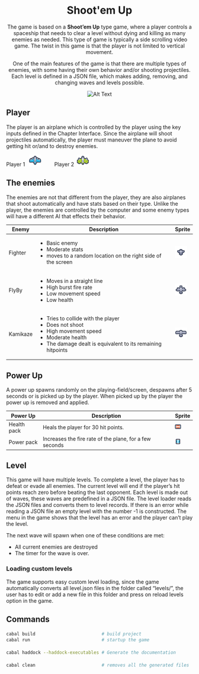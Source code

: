 <!-- markdownlint-configure-file {
  "MD013": {
    "code_blocks": false,
    "tables": false
  },
  "MD033": false,
  "MD041": false
} -->

<div align="center">

# Shoot'em Up

The game is based on a **Shoot’em Up** type game, where a player controls a spaceship that needs to clear a level without dying and killing as many enemies as needed. This type of game is typically a side scrolling video game. The twist in this game is that the player is not limited to vertical movement.

One of the main features of the game is that there are multiple types of enemies, with some having their own behavior and/or shooting projectiles. Each level is  defined in a JSON file, which makes adding, removing, and changing waves and levels possible.

![Alt Text](https://media.giphy.com/media/30ifFmkWrEldcCi0JG/giphy.gif)

</div>

## Player
The player is an airplane which is controlled by the player using the key inputs defined in the Chapter Interface. Since the airplane will shoot projectiles automatically, the player must maneuver the plane to avoid getting hit or/and to destroy enemies.

Player 1 &nbsp; ![Player 1](./assets/ships/player_1.bmp)&nbsp;&nbsp;&nbsp;&nbsp;&nbsp;&nbsp;&nbsp;&nbsp;
Player 2 &nbsp;![Player 2](./assets/ships/player_2.bmp)

## The enemies
The enemies are not that different from the player, they are also airplanes that shoot automatically and have stats based on their type. Unlike the player, the enemies are controlled by the computer and some enemy types will have a different AI that effects their behavior.

| Enemy                 | Description                                  | Sprite                     |
| --------------------- | -------------------------------------------- | -------------------------- |
| Fighter                 | <ul><li>Basic enemy</li><li>Moderate stats</li><li>moves to a random location on the right side of the screen</li></ul> | ![Fighter](./assets/ships/fighter.bmp) |
| FlyBy               | <ul><li>Moves in a straight line</li><li>High burst fire rate</li><li>Low movement speed</li><li>Low health</li></ul>| ![FlyBy](./assets/ships/flyby.bmp) | 
| Kamikaze               | <ul><li>Tries to collide with the player</li><li>Does not shoot</li><li>High movement speed</li><li>Moderate health</li><li>The damage dealt is equivalent to its remaining hitpoints</li></ul>| ![Kamikaze](./assets/ships/kamikaze.bmp) | 
 
## Power Up
A power up spawns randomly on the playing-field/screen, despawns after 5 seconds or is picked up by the player. When picked up by the player the power up is removed and applied.

| Power Up                 | Description                                  | Sprite                     |
| --------------------- | -------------------------------------------- | -------------------------- |
| Health pack               | Heals the player for 30 hit points. | ![Health pack](./assets/items/health-pack_1.bmp) | 
| Power pack               | Increases the fire rate of the plane, for a few seconds | ![Power pack](./assets/items/power-pack_1.bmp) | 

## Level
This game will have multiple levels. To complete a level, the player has to defeat or evade all enemies. The current level will end if the player’s hit points reach zero before beating the last opponent.
Each level is made out of waves, these waves are predefined in a JSON file. The level loader reads the JSON files and converts them to level records. If there is an error while reading a JSON file an empty level with the number -1 is constructed. The menu in the game shows that the level has an error and the player can’t play the level.

The next wave will spawn when one of these conditions are met:	
- All current enemies are destroyed
- The timer for the wave is over.

### Loading custom levels
The game supports easy custom level loading, since the game automatically converts all level.json files in the folder called “levels/”, the user has to edit or add a new file in this folder and press on reload levels option in the game.

## Commands
```sh
cabal build                         # build project
cabal run                           # startup the game

cabal haddock --haddock-executables # Generate the documentation

cabal clean                         # removes all the generated files
```
